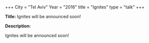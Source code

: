 +++
City = "Tel Aviv"
Year = "2016"
title = "Ignites"
type = "talk"
+++

<div class="span-15  ">
  <div class="span-15  last ">
  <p><strong>Title:</strong>
  Ignites will be announced soon!
  </p>

  <p><strong>Description:</strong></p>

  <p>  Ignites will be announced soon!
</p>
  </div>
</div>
